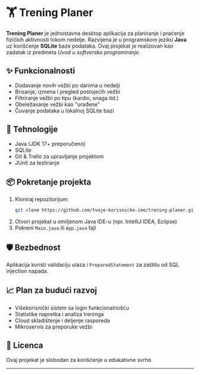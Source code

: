 # 🏋️ Trening Planer

**Trening Planer** je jednostavna desktop aplikacija za planiranje i praćenje fizičkih aktivnosti tokom nedelje. 
Razvijena je u programskom jeziku **Java** uz korišćenje **SQLite** baze podataka. Ovaj projekat je realizovan kao zadatak iz predmeta *Uvod u softversko programiranje*.

## ✨ Funkcionalnosti
- Dodavanje novih vežbi po danima u nedelji
- Brisanje, izmena i pregled postojećih vežbi
- Filtriranje vežbi po tipu (kardio, snaga itd.)
- Obeležavanje vežbi kao "urađene"
- Čuvanje podataka u lokalnoj SQLite bazi

## 🔧 Tehnologije
- Java (JDK 17+ preporučeno)
- SQLite
- Git & Trello za upravljanje projektom
- JUnit za testiranje

## 📦 Pokretanje projekta
1. Kloniraj repozitorijum:
   ```bash
   git clone https://github.com/tvoje-korisnicko-ime/trening-planer.git
   ```
2. Otvori projekat u omiljenom Java IDE-u (npr. IntelliJ IDEA, Eclipse)
3. Pokreni `Main.java` ili `App.java` fajl

## 🛡️ Bezbednost
Aplikacija koristi validaciju ulaza i `PreparedStatement` za zaštitu od SQL injection napada.

## 📈 Plan za budući razvoj
- Višekorisnički sistem sa login funkcionalnošću
- Statistike napretka i analiza treninga
- Cloud skladištenje i deljenje rasporeda
- Mikroservis za preporuke vežbi

## 📄 Licenca
Ovaj projekat je slobodan za korišćenje u edukativne svrhe.

---